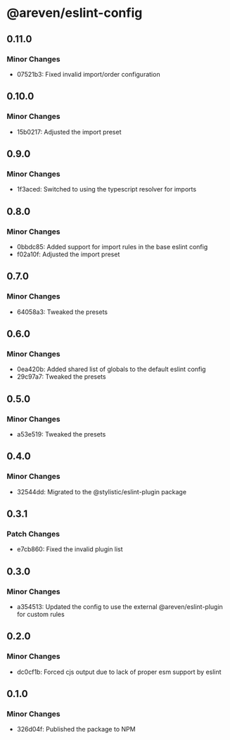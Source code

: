 # @areven/eslint-config

## 0.11.0

### Minor Changes

- 07521b3: Fixed invalid import/order configuration

## 0.10.0

### Minor Changes

- 15b0217: Adjusted the import preset

## 0.9.0

### Minor Changes

- 1f3aced: Switched to using the typescript resolver for imports

## 0.8.0

### Minor Changes

- 0bbdc85: Added support for import rules in the base eslint config
- f02a10f: Adjusted the import preset

## 0.7.0

### Minor Changes

- 64058a3: Tweaked the presets

## 0.6.0

### Minor Changes

- 0ea420b: Added shared list of globals to the default eslint config
- 29c97a7: Tweaked the presets

## 0.5.0

### Minor Changes

- a53e519: Tweaked the presets

## 0.4.0

### Minor Changes

- 32544dd: Migrated to the @stylistic/eslint-plugin package

## 0.3.1

### Patch Changes

- e7cb860: Fixed the invalid plugin list

## 0.3.0

### Minor Changes

- a354513: Updated the config to use the external @areven/eslint-plugin for custom rules

## 0.2.0

### Minor Changes

- dc0cf1b: Forced cjs output due to lack of proper esm support by eslint

## 0.1.0

### Minor Changes

- 326d04f: Published the package to NPM
